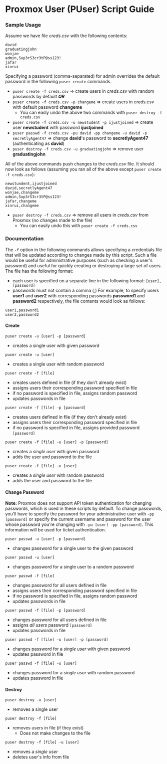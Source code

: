 # Proxmox User (PUser) Script Guide

### Sample Usage
Assume we have file *creds.csv* with the following contents:
```
david
graduatingjohn
wonjae
admin,Sup3rS3cr3tP@ss123!
jafar
xinrui
```
Specifying a password (comma-separated) for admin overrides the default password in the following `puser create` commands.

- `puser create -f creds.csv` ⇒ create users in *creds.csv* with random passwords by default ***OR***
- `puser create -f creds.csv -p changeme` ⇒ create users in *creds.csv* with default password **changeme**
  - You can easly undo the above two commands with `puser destroy -f creds.csv`
- `puser create -f creds.csv -u newstudent -p ijustjoined` ⇒ create user **newstudent** with password **ijustjoined**
- `puser passwd -f creds.csv -pu david -pp changeme -u david -p secretlyAgent47` ⇒ change **david**'s password to **secretlyAgent47** (authenticating as **david**)
- `puser destroy -f creds.csv -u graduatingjohn` ⇒ remove user **graduatingjohn**

All of the above commands push changes to the *creds.csv* file.
It should now look as follows (assuming you ran all of the above except `puser create -f creds.csv`):
```
newstundent,ijustjoined
david,secretlyAgent47
wonjae,changeme
admin,Sup3rS3cr3tP@ss123!
jafar,changeme
xinrui,changeme
```

- `puser destroy -f creds.csv` ⇒ remove all users in *creds.csv* from Proxmox (no changes made to the file)
  - You can easily undo this with `puser create -f creds.csv`

### Documentation
The `-f` option in the following commands allows specifying a credentials file that will be updated according to changes made by this script. Such a file would be useful for administrative purposes (such as checking a user's password) and useful for quickly creating or destroying a large set of users. The file has the following format:
- each user is specified on a separate line in the following format: `[user],[password]`
- passwords must not contain a comma (,)
For example, to specify users **user1** and **user2** with corresponding passwords **password1** and **password2** respectively, the file contents would look as follows:
```
user1,password1
user2,password2
```

#### Create
`puser create -u [user] -p [password]`
- creates a single user with given password

`puser create -u [user]`
- creates a single user with random password

`puser create -f [file]`
- creates users defined in file (if they don't already exist)
- assigns users their corresponding password specified in file
- if no password is specified in file, assigns random password
- updates passwords in file

`puser create -f [file] -p [password]`
- creates users defined in file (if they don't already exist)
- assigns users their corresponding password specified in file
- if no password is specified in file, assigns provided password `[password]`

`puser create -f [file] -u [user] -p [password]`
- creates a *single user* with given password
- adds the user and password to the file

`puser create -f [file] -u [user]`
- creates a *single user* with random password
- adds the user and password to the file

#### Change Password
**Note:** Proxmox does not support API token authentication for changing passwords, which is used in these scripts by default. To change passwords, you'll have to specify the password for your administrative user with `-pp [password]` or specify the current username and password for the user whose password you're changing with `-pu [user] -pp [password]`. This information will be used for ticket authentication.

`puser passwd -u [user] -p [password]`
- changes password for a single user to the given password

`puser passwd -u [user]`
- changes password for a single user to a random password

`puser passwd -f [file]`
- changes password for all users defined in file
- assigns users their corresponding password specified in file
- if no password is specified in file, assigns random password
- updates passwords in file

`puser passwd -f [file] -p [password]`
- changes password for all users defined in file
- assigns *all users* password `[password]`
- updates passwords in file

`puser passwd -f [file] -u [user] -p [password]`
- changes password for a *single user* with given password
- updates password in file

`puser passwd -f [file] -u [user]`
- changes password for a *single user* with random password
- updates password in file

#### Destroy
`puser destroy -u [user]`
- removes a single user

`puser destroy -f [file]`
- removes users in file (if they exist)
  - Does not make changes to the file

`puser destroy -f [file] -u [user]`
- removes a *single user*
- deletes user's info from file

